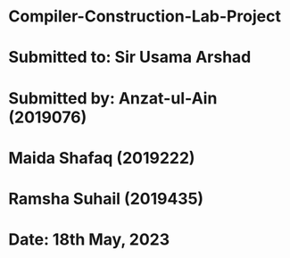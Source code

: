 # Compiler-Construction-Lab-Project
# Submitted to: Sir Usama Arshad
# Submitted by: Anzat-ul-Ain (2019076)
#               Maida Shafaq (2019222)
# 	            Ramsha Suhail (2019435)

# Date: 18th May, 2023
